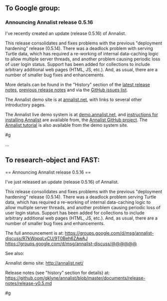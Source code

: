 ## To Google group:

### Announcing Annalist release 0.5.16

I've recently created an update (release 0.5.16) of Annalist.

This release consolidates and fixes problems with the previous "deployment hardening" release (0.5.14).  There was a deadlock problem with serving Turtle data, which has required a re-working of internal data-caching logic to allow multiple server threads, and another problem causing periodic loss of user login status.  Support has been added for collections to include arbitrary additional web pages (HTML, JS, etc.).  And, as usual, there are a number of smaller bug fixes and enhancements.

More details can be found in the "History" section of the 
[latest release notes](https://github.com/gklyne/annalist/blob/master/documents/release-notes/release-v0.5.md), 
[previous release notes](https://github.com/gklyne/annalist/blob/master/documents/release-notes/release-v0.1.md) and via the 
[GitHub issues list](https://github.com/gklyne/annalist/issues).

The Annalist demo site is at [annalist.net](http://annalist.net/), with links to several other introductory pages.

The Annalist live demo system is at [demo.annalist.net](http://demo.annalist.net/annalist/site/), and [instructions for installing Annalist](https://github.com/gklyne/annalist/blob/master/documents/installing-annalist.md) are available from, the [Annalist GitHub project](https://github.com/gklyne/annalist).  The [Annalist tutorial](http://annalist.net/documents/tutorial/annalist-tutorial.html) is also available from the demo system site.

#g

...

## To research-object and FAST:

== Announcing Annalist release 0.5.16 ==

I've just released an update (release 0.5.16) of Annalist.

This release consolidates and fixes problems with the previous "deployment hardening" release (0.5.14).  There was a deadlock problem serving Turtle data, which has required a re-working of internal data-caching logic to allow multiple server threads, and another problem causing periodic loss of user login status.  Support has been added for collections to include arbitrary additional web pages (HTML, JS, etc.).  And, as usual, there are a number of smaller bug fixes and enhancements.

The full announcement is at:
https://groups.google.com/d/msg/annalist-discuss/R7kWopqLvCU/9T0Beh6ZAwAJ
https://groups.google.com/d/msg/annalist-discuss/@@@@@@

See also: 

Annalist demo site: http://annalist.net/

Release notes (see "history" section for details) at:
https://github.com/gklyne/annalist/blob/master/documents/release-notes/release-v0.5.md

#g

